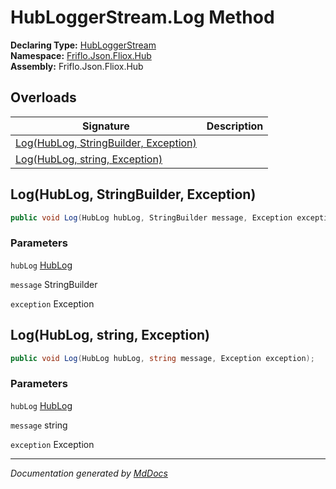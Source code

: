 ﻿<!--  
  <auto-generated>   
    The contents of this file were generated by a tool.  
    Changes to this file may be list if the file is regenerated  
  </auto-generated>   
-->

# HubLoggerStream.Log Method

**Declaring Type:** [HubLoggerStream](../index.md)  
**Namespace:** [Friflo.Json.Fliox.Hub](../../index.md)  
**Assembly:** Friflo.Json.Fliox.Hub

## Overloads

| Signature                                                                   | Description |
| --------------------------------------------------------------------------- | ----------- |
| [Log(HubLog, StringBuilder, Exception)](#loghublog-stringbuilder-exception) |             |
| [Log(HubLog, string, Exception)](#loghublog-string-exception)               |             |

## Log(HubLog, StringBuilder, Exception)

```csharp
public void Log(HubLog hubLog, StringBuilder message, Exception exception);
```

### Parameters

`hubLog`  [HubLog](../../HubLog/index.md)

`message`  StringBuilder

`exception`  Exception

## Log(HubLog, string, Exception)

```csharp
public void Log(HubLog hubLog, string message, Exception exception);
```

### Parameters

`hubLog`  [HubLog](../../HubLog/index.md)

`message`  string

`exception`  Exception

___

*Documentation generated by [MdDocs](https://github.com/ap0llo/mddocs)*
